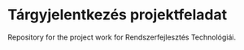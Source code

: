 # Tárgyjelentkezés projektfeladat
Repository for the project work for Rendszerfejlesztés Technológiái.
